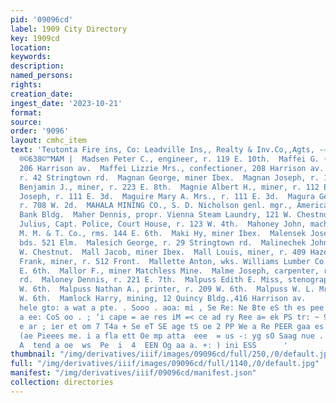 ```yaml
---
pid: '09096cd'
label: 1909 City Directory
key: 1909cd
location: 
keywords: 
description: 
named_persons: 
rights: 
creation_date: 
ingest_date: '2023-10-21'
format: 
source: 
order: '9096'
layout: cmhc_item
text: 'Teutonta Fire ins, Co: Leadville Ins,, Realty & Inv.Co,,Agts, -— MAD 4.494
  ®©638©™MAM |  Madsen Peter C., engineer, r. 119 E. 10th.  Maffei G. (Biagi & Maffei),
  206 Harrison av.  Maffei Lizzie Mrs., confectioner, 208 Harrison av.  Magaviae Ja.,
  r. 42 Stringtown rd.  Magnan George, miner Ibex.  Magnan Joseph, r. 141 W. 3d.  Magnee
  Benjamin J., miner, r. 223 E. 8th.  Magnie Albert H., miner, r. 112 E. 12th.  Maguire
  Joseph, r. 111 E. 3d.  Maguire Mary A. Mrs., r. 111 E. 3d.  Magura George, miner,
  r. 708 W. 2d.  MAHALA MINING CO., S. D. Nicholson genl. mgr., American National
  Bank Bldg.  Maher Dennis, propr. Vienna Steam Laundry, 121 W. Chestnut.  Mahnke
  Julius, Capt. Police, Court House, r. 123 W. 4th.  Mahoney John, machineman Yak
  M. M. & T. Co., rms. 144 E. 6th.  Maki Hy, miner Ibex.  Malensek Joseph, miner,
  bds. 521 Elm.  Malesich George, r. 29 Stringtown rd.  Malinechek John, bds. 514
  W. Chestnut.  Mall Jacob, miner Ibex.  Mall Louis, miner, r. 409 Hazel.  Maller
  Frank, miner, r. 512 Front.  Mallette Anton, wks. Williams Lumber Co., rms. 302
  E. 6th.  Mallor F., miner Matchless Mine.  Malme Joseph, carpenter, r. 44 Strayhorse
  rd.  Maloney Dennis, r. 221 E. 7th.  Malpuss Edith E. Miss, stenographer, r. 209
  W. 6th.  Malpuss Nathan A., printer, r. 209 W. 6th.  Malpuss W. L. Mrs., r. 209
  W. 6th.  Mamlock Harry, mining, 12 Quincy Bldg.,416 Harrison av.     oo ooo ea 7
  hele gto: a wat a pte. . Sooo . aoa: mi , Se Re: Ne Bte eS th es pee ale lhe a See
  a ee: CoS oo . ; ‘i cape = ae res iM =< ce ad ry Ree a= ek PS tr: ~ 9 ta Cp ae ~
  e ar ; ier et om 7 T4a + Se eT SE age tS oe 2 PP We a Re PEER gaa es Reiret aoe
  (ae Pieees me. i a fla ett Oe mp atta  eee  = us -: yg sO Saag nue . Tr a eee EL
  A  tend a oe  ws  Pe  i  4  EEN Og aa a. +: ) ini ESS      '
thumbnail: "/img/derivatives/iiif/images/09096cd/full/250,/0/default.jpg"
full: "/img/derivatives/iiif/images/09096cd/full/1140,/0/default.jpg"
manifest: "/img/derivatives/iiif/09096cd/manifest.json"
collection: directories
---
```

